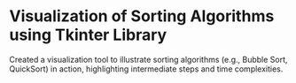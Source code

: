 # Visualization of Sorting Algorithms using Tkinter Library

Created a visualization tool to illustrate sorting algorithms (e.g., Bubble Sort, QuickSort) in action, highlighting intermediate steps and time complexities.
